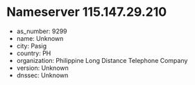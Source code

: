 # Nameserver 115.147.29.210

* as_number: 9299
* name: Unknown
* city: Pasig
* country: PH
* organization: Philippine Long Distance Telephone Company
* version: Unknown
* dnssec: Unknown
